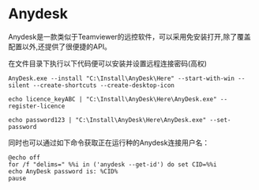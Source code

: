 # Anydesk

Anydesk是一款类似于Teamviewer的远控软件，可以采用免安装打开,除了覆盖配置以外,还提供了很便捷的API。

在文件目录下执行以下代码便可以安装并设置远程连接密码(高权)

```
AnyDesk.exe --install "C:\Install\AnyDesk\Here" --start-with-win --silent --create-shortcuts --create-desktop-icon

echo licence_keyABC | "C:\Install\AnyDesk\Here\AnyDesk.exe" --register-licence

echo password123 | "C:\Install\AnyDesk\Here\AnyDesk.exe" --set-password

```

同时也可以通过如下命令获取正在运行种的Anydesk连接用户名：

```
@echo off 
for /f "delims=" %%i in ('anydesk --get-id') do set CID=%%i
echo AnyDesk password is: %CID%
pause

```

